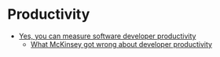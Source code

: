 Productivity
============

* [Yes, you can measure software developer productivity](https://www.mckinsey.com/industries/technology-media-and-telecommunications/our-insights/yes-you-can-measure-software-developer-productivity#/)
    * [What McKinsey got wrong about developer productivity](https://leaddev.com/process/what-mckinsey-got-wrong-about-developer-productivity)
